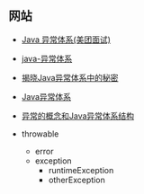 
## 网站

- [Java 异常体系(美团面试)](https://www.cnblogs.com/aspirant/p/10790803.html)
- [java-异常体系](https://www.jianshu.com/p/49d2c3975c56)
- [揭晓Java异常体系中的秘密](https://juejin.cn/post/6844903574820880391)
- [Java异常体系](https://segmentfault.com/a/1190000019374847)
- [异常的概念和Java异常体系结构](https://blog.csdn.net/liuhenghui5201/article/details/18675391)


- throwable
  - error
  - exception
      - runtimeException
      - otherException